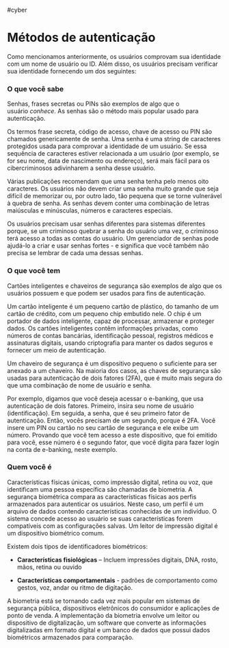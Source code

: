 #cyber 
# Métodos de autenticação

Como mencionamos anteriormente, os usuários comprovam sua identidade com um nome de usuário ou ID. Além disso, os usuários precisam verificar sua identidade fornecendo um dos seguintes:

### O que você sabe

Senhas, frases secretas ou PINs são exemplos de algo que o usuário _conhece_. As senhas são o método mais popular usado para autenticação.

Os termos frase secreta, código de acesso, chave de acesso ou PIN são chamados genericamente de senha. Uma senha é uma string de caracteres protegidos usada para comprovar a identidade de um usuário. Se essa sequência de caracteres estiver relacionada a um usuário (por exemplo, se for seu nome, data de nascimento ou endereço), será mais fácil para os cibercriminosos adivinharem a senha desse usuário.

Várias publicações recomendam que uma senha tenha pelo menos oito caracteres. Os usuários não devem criar uma senha muito grande que seja difícil de memorizar ou, por outro lado, tão pequena que se torne vulnerável à quebra de senha. As senhas devem conter uma combinação de letras maiúsculas e minúsculas, números e caracteres especiais.

Os usuários precisam usar senhas diferentes para sistemas diferentes porque, se um criminoso quebrar a senha do usuário uma vez, o criminoso terá acesso a todas as contas do usuário. Um gerenciador de senhas pode ajudá-lo a criar e usar senhas fortes - e significa que você também não precisa se lembrar de cada uma dessas senhas.

### O que você tem

Cartões inteligentes e chaveiros de segurança são exemplos de algo que os usuários possuem e que podem ser usados para fins de autenticação.

Um cartão inteligente é um pequeno cartão de plástico, do tamanho de um cartão de crédito, com um pequeno chip embutido nele. O chip é um portador de dados inteligente, capaz de processar, armazenar e proteger dados. Os cartões inteligentes contêm informações privadas, como números de contas bancárias, identificação pessoal, registros médicos e assinaturas digitais, usando criptografia para manter os dados seguros e fornecer um meio de autenticação.

Um chaveiro de segurança é um dispositivo pequeno o suficiente para ser anexado a um chaveiro. Na maioria dos casos, as chaves de segurança são usadas para autenticação de dois fatores (2FA), que é muito mais segura do que uma combinação de nome de usuário e senha.

Por exemplo, digamos que você deseja acessar o e-banking, que usa autenticação de dois fatores. Primeiro, insira seu nome de usuário (identificação). Em seguida, a senha, que é seu primeiro fator de autenticação. Então, vocês precisam de um segundo, porque é 2FA. Você insere um PIN ou cartão no seu cartão de segurança e ele exibe um número. Provando que você tem acesso a este dispositivo, que foi emitido para você, esse número é o segundo fator, que você digita para fazer login na conta de e-banking, neste exemplo.

### Quem você é

Características físicas únicas, como impressão digital, retina ou voz, que identificam uma pessoa específica são chamadas de biometria. A segurança biométrica compara as características físicas aos perfis armazenados para autenticar os usuários. Neste caso, um perfil é um arquivo de dados contendo características conhecidas de um indivíduo. O sistema concede acesso ao usuário se suas características forem compatíveis com as configurações salvas. Um leitor de impressão digital é um dispositivo biométrico comum.

Existem dois tipos de identificadores biométricos:

- **Características fisiológicas** – Incluem impressões digitais, DNA, rosto, mãos, retina ou ouvido

- **Características comportamentais** - padrões de comportamento como gestos, voz, andar ou ritmo de digitação.

A biometria está se tornando cada vez mais popular em sistemas de segurança pública, dispositivos eletrônicos do consumidor e aplicações de ponto de venda. A implementação da biometria envolve um leitor ou dispositivo de digitalização, um software que converte as informações digitalizadas em formato digital e um banco de dados que possui dados biométricos armazenados para comparação.







